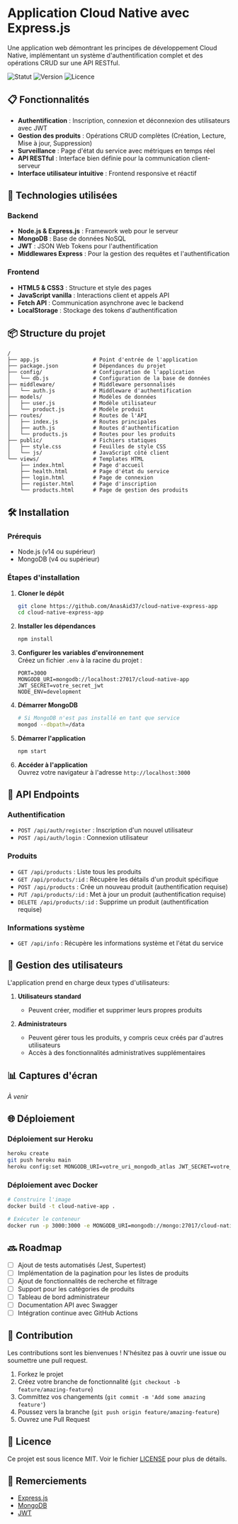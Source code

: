 # Application Cloud Native avec Express.js

Une application web démontrant les principes de développement Cloud Native, implémentant un système d'authentification complet et des opérations CRUD sur une API RESTful.

![Statut](https://img.shields.io/badge/statut-en%20développement-yellow)
![Version](https://img.shields.io/badge/version-1.0.0-blue)
![Licence](https://img.shields.io/badge/licence-MIT-green)

## 📋 Fonctionnalités

- **Authentification** : Inscription, connexion et déconnexion des utilisateurs avec JWT
- **Gestion des produits** : Opérations CRUD complètes (Création, Lecture, Mise à jour, Suppression)
- **Surveillance** : Page d'état du service avec métriques en temps réel
- **API RESTful** : Interface bien définie pour la communication client-serveur
- **Interface utilisateur intuitive** : Frontend responsive et réactif

## 🚀 Technologies utilisées

### Backend
- **Node.js & Express.js** : Framework web pour le serveur
- **MongoDB** : Base de données NoSQL
- **JWT** : JSON Web Tokens pour l'authentification
- **Middlewares Express** : Pour la gestion des requêtes et l'authentification

### Frontend
- **HTML5 & CSS3** : Structure et style des pages
- **JavaScript vanilla** : Interactions client et appels API
- **Fetch API** : Communication asynchrone avec le backend
- **LocalStorage** : Stockage des tokens d'authentification

## 📦 Structure du projet

```
/
├── app.js                 # Point d'entrée de l'application
├── package.json           # Dépendances du projet
├── config/                # Configuration de l'application
│   └── db.js              # Configuration de la base de données
├── middleware/            # Middleware personnalisés
│   └── auth.js            # Middleware d'authentification
├── models/                # Modèles de données
│   ├── user.js            # Modèle utilisateur
│   └── product.js         # Modèle produit
├── routes/                # Routes de l'API
│   ├── index.js           # Routes principales
│   ├── auth.js            # Routes d'authentification
│   └── products.js        # Routes pour les produits
├── public/                # Fichiers statiques
│   ├── style.css          # Feuilles de style CSS
│   └── js/                # JavaScript côté client
└── views/                 # Templates HTML
    ├── index.html         # Page d'accueil
    ├── health.html        # Page d'état du service
    ├── login.html         # Page de connexion
    ├── register.html      # Page d'inscription
    └── products.html      # Page de gestion des produits
```

## 🛠️ Installation

### Prérequis
- Node.js (v14 ou supérieur)
- MongoDB (v4 ou supérieur)

### Étapes d'installation

1. **Cloner le dépôt**
   ```bash
   git clone https://github.com/AnasAid37/cloud-native-express-app
   cd cloud-native-express-app
   ```

2. **Installer les dépendances**
   ```bash
   npm install
   ```

3. **Configurer les variables d'environnement**  
   Créez un fichier `.env` à la racine du projet :
   ```
   PORT=3000
   MONGODB_URI=mongodb://localhost:27017/cloud-native-app
   JWT_SECRET=votre_secret_jwt
   NODE_ENV=development
   ```

4. **Démarrer MongoDB**
   ```bash
   # Si MongoDB n'est pas installé en tant que service
   mongod --dbpath=/data
   ```

5. **Démarrer l'application**
   ```bash
   npm start
   ```

6. **Accéder à l'application**  
   Ouvrez votre navigateur à l'adresse `http://localhost:3000`

## 🧪 API Endpoints

### Authentification
- `POST /api/auth/register` : Inscription d'un nouvel utilisateur
- `POST /api/auth/login` : Connexion utilisateur

### Produits
- `GET /api/products` : Liste tous les produits
- `GET /api/products/:id` : Récupère les détails d'un produit spécifique
- `POST /api/products` : Crée un nouveau produit (authentification requise)
- `PUT /api/products/:id` : Met à jour un produit (authentification requise)
- `DELETE /api/products/:id` : Supprime un produit (authentification requise)

### Informations système
- `GET /api/info` : Récupère les informations système et l'état du service

## 👥 Gestion des utilisateurs

L'application prend en charge deux types d'utilisateurs:

1. **Utilisateurs standard**
   - Peuvent créer, modifier et supprimer leurs propres produits

2. **Administrateurs**
   - Peuvent gérer tous les produits, y compris ceux créés par d'autres utilisateurs
   - Accès à des fonctionnalités administratives supplémentaires

## 📊 Captures d'écran

*À venir*

## 🌐 Déploiement

### Déploiement sur Heroku
```bash
heroku create
git push heroku main
heroku config:set MONGODB_URI=votre_uri_mongodb_atlas JWT_SECRET=votre_secret_jwt NODE_ENV=production
```

### Déploiement avec Docker
```bash
# Construire l'image
docker build -t cloud-native-app .

# Exécuter le conteneur
docker run -p 3000:3000 -e MONGODB_URI=mongodb://mongo:27017/cloud-native-app -e JWT_SECRET=votre_secret_jwt cloud-native-app
```

## 🔜 Roadmap

- [ ] Ajout de tests automatisés (Jest, Supertest)
- [ ] Implémentation de la pagination pour les listes de produits
- [ ] Ajout de fonctionnalités de recherche et filtrage
- [ ] Support pour les catégories de produits
- [ ] Tableau de bord administrateur
- [ ] Documentation API avec Swagger
- [ ] Intégration continue avec GitHub Actions

## 🤝 Contribution

Les contributions sont les bienvenues ! N'hésitez pas à ouvrir une issue ou soumettre une pull request.

1. Forkez le projet
2. Créez votre branche de fonctionnalité (`git checkout -b feature/amazing-feature`)
3. Committez vos changements (`git commit -m 'Add some amazing feature'`)
4. Poussez vers la branche (`git push origin feature/amazing-feature`)
5. Ouvrez une Pull Request

## 📝 Licence

Ce projet est sous licence MIT. Voir le fichier [LICENSE](LICENSE) pour plus de détails.

## 🙏 Remerciements

- [Express.js](https://expressjs.com/)
- [MongoDB](https://www.mongodb.com/)
- [JWT](https://jwt.io/)